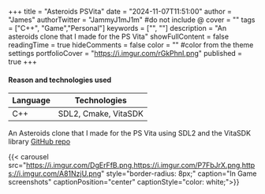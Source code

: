 +++
title = "Asteroids PSVita"
date = "2024-11-07T11:51:00"
author = "James"
authorTwitter = "JammyJ1mJ1m" #do not include @
cover = ""
tags = ["C++", "Game","Personal"]
keywords = ["", ""]
description = "An asteroids clone that I made for the PS Vita"
showFullContent = false
readingTime = true
hideComments = false
color = "" #color from the theme settings
portfolioCover = "https://i.imgur.com/rGkPhnI.png"
published = true
+++

<!-- # 🏗️ **Under construction**🏗️ -->

#### Reason and technologies used

| Language    | Technologies|
| ----------- | ----------- |
| C++         | SDL2, Cmake, VitaSDK        |

An Asteroids clone that I made for the PS Vita using SDL2 and the VitaSDK library
[GitHub repo](https://github.com/JammyJ1mJ1m/AsteroidsVita)


<!-- 
{{< figure src="https://i.imgur.com/DgErFfB.png" alt="path" position="center" style="border-radius: 8px;" caption="" captionPosition="center" captionStyle="color: white;" >}}  

{{< figure src="https://i.imgur.com/P7FbJrX.png" alt="path" position="center" style="border-radius: 8px;" caption="" captionPosition="center" captionStyle="color: white;" >}}  

{{< figure src="https://i.imgur.com/A81NzjU.png" alt="path" position="center" style="border-radius: 8px;" caption="" captionPosition="center" captionStyle="color: white;" >}}
 -->


{{< carousel src="https://i.imgur.com/DgErFfB.png,https://i.imgur.com/P7FbJrX.png,https://i.imgur.com/A81NzjU.png"  style="border-radius: 8px;" caption="In Game screenshots"  captionPosition="center" captionStyle="color: white;">}}

